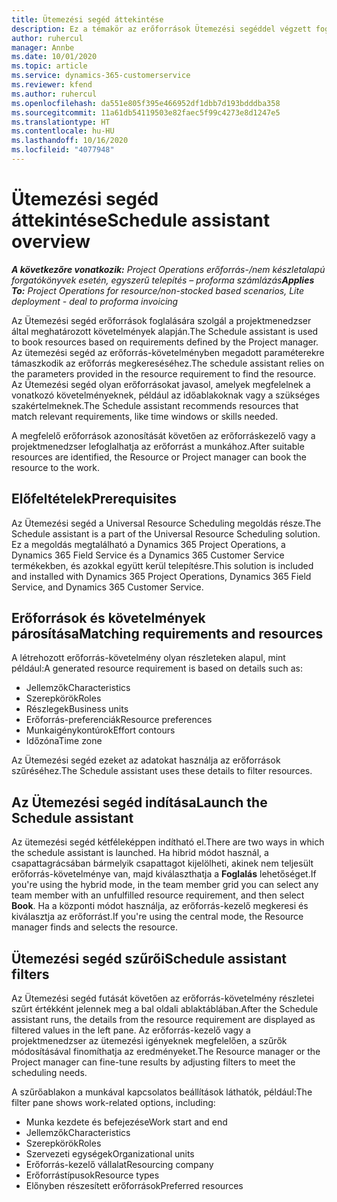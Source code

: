 ```yaml
---
title: Ütemezési segéd áttekintése
description: Ez a témakör az erőforrások Ütemezési segéddel végzett foglalásához nyújt tájékoztatást.
author: ruhercul
manager: Annbe
ms.date: 10/01/2020
ms.topic: article
ms.service: dynamics-365-customerservice
ms.reviewer: kfend
ms.author: ruhercul
ms.openlocfilehash: da551e805f395e466952df1dbb7d193bdddba358
ms.sourcegitcommit: 11a61db54119503e82faec5f99c4273e8d1247e5
ms.translationtype: HT
ms.contentlocale: hu-HU
ms.lasthandoff: 10/16/2020
ms.locfileid: "4077948"
---
```

# <a name="schedule-assistant-overview"></a><span data-ttu-id="6b1b2-103">Ütemezési segéd áttekintése</span><span class="sxs-lookup"><span data-stu-id="6b1b2-103">Schedule assistant overview</span></span>

<span data-ttu-id="6b1b2-104">_**A következőre vonatkozik:** Project Operations erőforrás-/nem készletalapú forgatókönyvek esetén, egyszerű telepítés – proforma számlázás_</span><span class="sxs-lookup"><span data-stu-id="6b1b2-104">_**Applies To:** Project Operations for resource/non-stocked based scenarios, Lite deployment - deal to proforma invoicing_</span></span>

<span data-ttu-id="6b1b2-105">Az Ütemezési segéd erőforrások foglalására szolgál a projektmenedzser által meghatározott követelmények alapján.</span><span class="sxs-lookup"><span data-stu-id="6b1b2-105">The Schedule assistant is used to book resources based on requirements defined by the Project manager.</span></span> <span data-ttu-id="6b1b2-106">Az ütemezési segéd az erőforrás-követelményben megadott paraméterekre támaszkodik az erőforrás megkereséséhez.</span><span class="sxs-lookup"><span data-stu-id="6b1b2-106">The schedule assistant relies on the parameters provided in the resource requirement to find the resource.</span></span> <span data-ttu-id="6b1b2-107">Az Ütemezési segéd olyan erőforrásokat javasol, amelyek megfelelnek a vonatkozó követelményeknek, például az időablakoknak vagy a szükséges szakértelmeknek.</span><span class="sxs-lookup"><span data-stu-id="6b1b2-107">The Schedule assistant recommends resources that match relevant requirements, like time windows or skills needed.</span></span>

<span data-ttu-id="6b1b2-108">A megfelelő erőforrások azonosítását követően az erőforráskezelő vagy a projektmenedzser lefoglalhatja az erőforrást a munkához.</span><span class="sxs-lookup"><span data-stu-id="6b1b2-108">After suitable resources are identified, the Resource or Project manager can book the resource to the work.</span></span>

## <a name="prerequisites"></a><span data-ttu-id="6b1b2-109">Előfeltételek</span><span class="sxs-lookup"><span data-stu-id="6b1b2-109">Prerequisites</span></span>

<span data-ttu-id="6b1b2-110">Az Ütemezési segéd a Universal Resource Scheduling megoldás része.</span><span class="sxs-lookup"><span data-stu-id="6b1b2-110">The Schedule assistant is a part of the Universal Resource Scheduling solution.</span></span> <span data-ttu-id="6b1b2-111">Ez a megoldás megtalálható a Dynamics 365 Project Operations, a Dynamics 365 Field Service és a Dynamics 365 Customer Service termékekben, és azokkal együtt kerül telepítésre.</span><span class="sxs-lookup"><span data-stu-id="6b1b2-111">This solution is included and installed with Dynamics 365 Project Operations, Dynamics 365 Field Service, and Dynamics 365 Customer Service.</span></span>

## <a name="matching-requirements-and-resources"></a><span data-ttu-id="6b1b2-112">Erőforrások és követelmények párosítása</span><span class="sxs-lookup"><span data-stu-id="6b1b2-112">Matching requirements and resources</span></span>

<span data-ttu-id="6b1b2-113">A létrehozott erőforrás-követelmény olyan részleteken alapul, mint például:</span><span class="sxs-lookup"><span data-stu-id="6b1b2-113">A generated resource requirement is based on details such as:</span></span>

-   <span data-ttu-id="6b1b2-114">Jellemzők</span><span class="sxs-lookup"><span data-stu-id="6b1b2-114">Characteristics</span></span>
-   <span data-ttu-id="6b1b2-115">Szerepkörök</span><span class="sxs-lookup"><span data-stu-id="6b1b2-115">Roles</span></span>
-   <span data-ttu-id="6b1b2-116">Részlegek</span><span class="sxs-lookup"><span data-stu-id="6b1b2-116">Business units</span></span>
-   <span data-ttu-id="6b1b2-117">Erőforrás-preferenciák</span><span class="sxs-lookup"><span data-stu-id="6b1b2-117">Resource preferences</span></span>
-   <span data-ttu-id="6b1b2-118">Munkaigénykontúrok</span><span class="sxs-lookup"><span data-stu-id="6b1b2-118">Effort contours</span></span>
-   <span data-ttu-id="6b1b2-119">Időzóna</span><span class="sxs-lookup"><span data-stu-id="6b1b2-119">Time zone</span></span>

<span data-ttu-id="6b1b2-120">Az Ütemezési segéd ezeket az adatokat használja az erőforrások szűréséhez.</span><span class="sxs-lookup"><span data-stu-id="6b1b2-120">The Schedule assistant uses these details to filter resources.</span></span>

## <a name="launch-the-schedule-assistant"></a><span data-ttu-id="6b1b2-121">Az Ütemezési segéd indítása</span><span class="sxs-lookup"><span data-stu-id="6b1b2-121">Launch the Schedule assistant</span></span>

<span data-ttu-id="6b1b2-122">Az ütemezési segéd kétféleképpen indítható el.</span><span class="sxs-lookup"><span data-stu-id="6b1b2-122">There are two ways in which the schedule assistant is launched.</span></span> <span data-ttu-id="6b1b2-123">Ha hibrid módot használ, a csapattagrácsában bármelyik csapattagot kijelölheti, akinek nem teljesült erőforrás-követelménye van, majd kiválaszthatja a **Foglalás** lehetőséget.</span><span class="sxs-lookup"><span data-stu-id="6b1b2-123">If you're using the hybrid mode, in the team member grid you can select any team member with an unfulfilled resource requirement, and then select **Book**.</span></span> <span data-ttu-id="6b1b2-124">Ha a központi módot használja, az erőforrás-kezelő megkeresi és kiválasztja az erőforrást.</span><span class="sxs-lookup"><span data-stu-id="6b1b2-124">If you're using the central mode, the Resource manager finds and selects the resource.</span></span>

## <a name="schedule-assistant-filters"></a><span data-ttu-id="6b1b2-125">Ütemezési segéd szűrői</span><span class="sxs-lookup"><span data-stu-id="6b1b2-125">Schedule assistant filters</span></span>

<span data-ttu-id="6b1b2-126">Az Ütemezési segéd futását követően az erőforrás-követelmény részletei szűrt értékként jelennek meg a bal oldali ablaktáblában.</span><span class="sxs-lookup"><span data-stu-id="6b1b2-126">After the Schedule assistant runs, the details from the resource requirement are displayed as filtered values in the left pane.</span></span> <span data-ttu-id="6b1b2-127">Az erőforrás-kezelő vagy a projektmenedzser az ütemezési igényeknek megfelelően, a szűrők módosításával finomíthatja az eredményeket.</span><span class="sxs-lookup"><span data-stu-id="6b1b2-127">The Resource manager or the Project manager can fine-tune results by adjusting filters to meet the scheduling needs.</span></span>

<span data-ttu-id="6b1b2-128">A szűrőablakon a munkával kapcsolatos beállítások láthatók, például:</span><span class="sxs-lookup"><span data-stu-id="6b1b2-128">The filter pane shows work-related options, including:</span></span>

-   <span data-ttu-id="6b1b2-129">Munka kezdete és befejezése</span><span class="sxs-lookup"><span data-stu-id="6b1b2-129">Work start and end</span></span>
-   <span data-ttu-id="6b1b2-130">Jellemzők</span><span class="sxs-lookup"><span data-stu-id="6b1b2-130">Characteristics</span></span>
-   <span data-ttu-id="6b1b2-131">Szerepkörök</span><span class="sxs-lookup"><span data-stu-id="6b1b2-131">Roles</span></span>
-   <span data-ttu-id="6b1b2-132">Szervezeti egységek</span><span class="sxs-lookup"><span data-stu-id="6b1b2-132">Organizational units</span></span>
-   <span data-ttu-id="6b1b2-133">Erőforrás-kezelő vállalat</span><span class="sxs-lookup"><span data-stu-id="6b1b2-133">Resourcing company</span></span>
-   <span data-ttu-id="6b1b2-134">Erőforrástípusok</span><span class="sxs-lookup"><span data-stu-id="6b1b2-134">Resource types</span></span>
-   <span data-ttu-id="6b1b2-135">Előnyben részesített erőforrások</span><span class="sxs-lookup"><span data-stu-id="6b1b2-135">Preferred resources</span></span>

